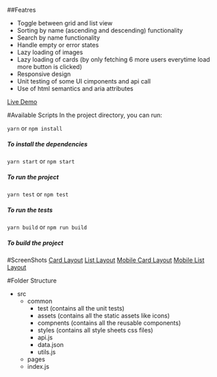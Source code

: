 ##Featres

- Toggle between grid and list view
- Sorting by name (ascending and descending) functionality
- Search by name functionality
- Handle empty or error states
- Lazy loading of images
- Lazy loading of cards (by only fetching 6 more users everytime load more button is clicked)
- Responsive design
- Unit testing of some UI cimponents and api call
- Use of html semantics and aria attributes

[Live Demo](https://jayway-assignment.netlify.app/)

#Available Scripts
In the project directory, you can run:

`yarn` or `npm install`

##### To install the dependencies

`yarn start` or `npm start`

##### To run the project

`yarn test` or `npm test`

##### To run the tests

`yarn build` or `npm run build`

##### To build the project

#ScreenShots
[Card Layout](https://drive.google.com/file/d/1wFUBmRkK0Is32Qs-_uC5zcNKWX8S8JdP/view?usp=sharing)
[List Layout](https://drive.google.com/file/d/17vt-B_KnK0BpVi01wYuUeMdHtOoo7BoM/view?usp=sharing)
[Mobile Card Layout](https://drive.google.com/file/d/1QRl2bCA41nwtbH5zGilDuAz4EAC2NYDm/view?usp=sharing)
[Mobile List Layout](https://drive.google.com/file/d/1fNtnv-BbH5ALluLZ4-EBQsneDtgFotlS/view?usp=sharing)

#Folder Structure

- src
  - common
    - test (contains all the unit tests)
    - assets (contains all the static assets like icons)
    - compnents (contains all the reusable components)
    - styles (contains all style sheets css files)
    - api.js
    - data.json
    - utils.js
  - pages
  - index.js

